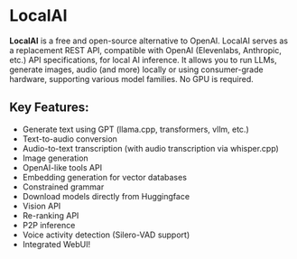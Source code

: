 # LocalAI
**LocalAI** is a free and open-source alternative to OpenAI. LocalAI serves as a replacement REST API, compatible with OpenAI (Elevenlabs, Anthropic, etc.) API specifications, for local AI inference. It allows you to run LLMs, generate images, audio (and more) locally or using consumer-grade hardware, supporting various model families. No GPU is required.

## Key Features:
- Generate text using GPT (llama.cpp, transformers, vllm, etc.)
- Text-to-audio conversion
- Audio-to-text transcription (with audio transcription via whisper.cpp)
- Image generation
- OpenAI-like tools API
- Embedding generation for vector databases
- Constrained grammar
- Download models directly from Huggingface
- Vision API
- Re-ranking API
- P2P inference
- Voice activity detection (Silero-VAD support)
- Integrated WebUI!